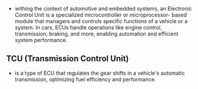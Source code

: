 - withing the context of automotive and embedded systems, an Electronic Control Unit is a specialized microcontroller or microprocessor- based module that managers and controls  specific functions of a vehicle or a system. In cars, ECUs handle operations like engine control, transmission, braking, and more, enabling automation and efficient system performance.
## TCU (Transmission Control Unit)
- is a type of ECU that regulates the gear shifts in a vehicle's automatic transmission, optimizing fuel efficiency and performance.